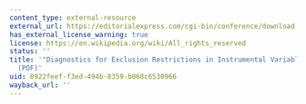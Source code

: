 ```yaml
---
content_type: external-resource
external_url: https://editorialexpress.com/cgi-bin/conference/download.cgi?db_name=NAWM2014&paper_id=513
has_external_license_warning: true
license: https://en.wikipedia.org/wiki/All_rights_reserved
status: ''
title: '"Diagnostics for Exclusion Restrictions in Instrumental Variables Estimation."
  (PDF)'
uid: 8922feef-f3ed-494b-8359-b068c6530966
wayback_url: ''
---
```

